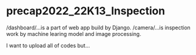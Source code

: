 # precap2022_22K13_Inspection
/dashboard/...is a part of web app build by Django.
/camera/...is inspection work by machine learing model and image processing.

I want to upload all of codes but...
